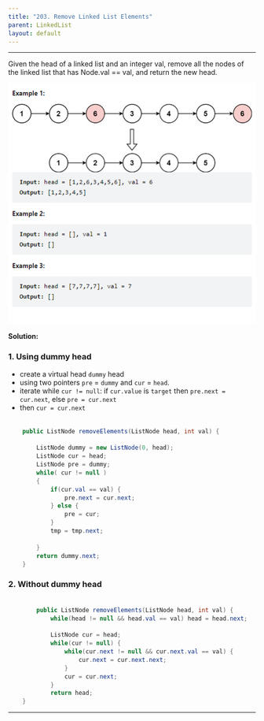 ```yaml
---
title: "203. Remove Linked List Elements"
parent: LinkedList
layout: default
---
```


---

Given the head of a linked list and an integer val, remove all the nodes of the linked list that has Node.val == val, and return the new head.

![Example](/assets/203.png)

**Solution:**

### 1. Using dummy head

- create a virtual head `dummy` head
- using two pointers `pre` = `dummy` and `cur` = `head`.
- iterate while `cur != null`: if `cur.value` is `target` then `pre.next = cur.next`, else `pre = cur.next`
- then `cur = cur.next`

```java

    public ListNode removeElements(ListNode head, int val) {

        ListNode dummy = new ListNode(0, head);
        ListNode cur = head;
        ListNode pre = dummy;
        while( cur != null )
        {
            if(cur.val == val) {
                pre.next = cur.next;
            } else {
                pre = cur;
            }
            tmp = tmp.next;

        }
        return dummy.next;
    }

```

### 2. Without dummy head

```java

        public ListNode removeElements(ListNode head, int val) {
            while(head != null && head.val == val) head = head.next;

            ListNode cur = head;
            while(cur != null) {
                while(cur.next != null && cur.next.val == val) {
                    cur.next = cur.next.next;
                }
                cur = cur.next;
            }
            return head;
    }

```

---
